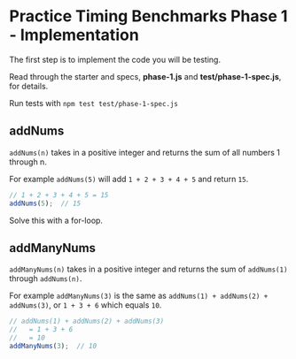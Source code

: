 # Practice Timing Benchmarks Phase 1 - Implementation

The first step is to implement the code you will be testing.

Read through the starter and specs, **phase-1.js** and **test/phase-1-spec.js**,
for details.

Run tests with `npm test test/phase-1-spec.js`

## addNums

`addNums(n)` takes in a positive integer and returns the sum of all numbers
1 through n.

For example `addNums(5)` will add `1 + 2 + 3 + 4 + 5` and return `15`.

```js
// 1 + 2 + 3 + 4 + 5 = 15
addNums(5);  // 15
```

Solve this with a for-loop.

## addManyNums

`addManyNums(n)` takes in a positive integer and returns the sum of `addNums(1)`
through `addNums(n)`.

For example `addManyNums(3)` is the same as `addNums(1) + addNums(2) +
addNums(3)`, or `1 + 3 + 6` which equals `10`.

```js
// addNums(1) + addNums(2) + addNums(3)
//   = 1 + 3 + 6
//   = 10
addManyNums(3);  // 10
```